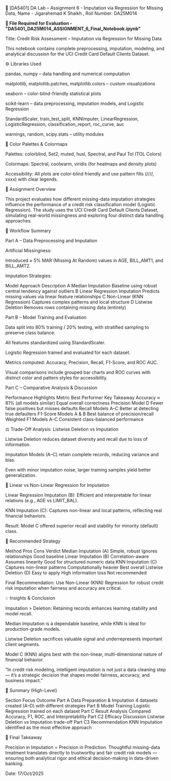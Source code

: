 🧾 [DA5401] DA Lab – Assignment 6 - Imputation via Regression for Missing Data, Name - Jigarahemad K Shaikh , Roll Number: DA25M014

**📂 File Required for Evaluation - "DA5401_DA25M014_ASSIGNMENT_6_Final_Notebook.ipynb"**


Title: Credit Risk Assessment – Imputation via Regression for Missing Data

This notebook contains complete preprocessing, imputation, modeling, and analytical discussion for the UCI Credit Card Default Clients Dataset.

⚙️ Libraries Used

pandas, numpy – data handling and numerical computation

matplotlib, matplotlib.patches, matplotlib.colors – custom visualizations

seaborn – color-blind-friendly statistical plots

scikit-learn – data preprocessing, imputation models, and Logistic Regression

StandardScaler, train_test_split, KNNImputer, LinearRegression, LogisticRegression, classification_report, roc_curve, auc

warnings, random, scipy.stats – utility modules

🎨 Color Palettes & Colormaps

Palettes: colorblind, Set2, muted, husl, Spectral, and Paul Tol (TOL Colors)

Colormaps: Spectral, coolwarm, viridis (for heatmaps and density plots)

Accessibility: All plots are color-blind friendly and use pattern fills (////, xxxx) with clear legends.

🧠 Assignment Overview

This project evaluates how different missing-data imputation strategies influence the performance of a credit risk classification model (Logistic Regression).
The study uses the UCI Credit Card Default Clients Dataset, simulating real-world missingness and exploring four distinct data handling approaches.

🔧 Workflow Summary

Part A – Data Preprocessing and Imputation

Artificial Missingness:

Introduced ≈ 5% MAR (Missing At Random) values in AGE, BILL_AMT1, and BILL_AMT2.

Imputation Strategies:

Model	Approach	Description
A	Median Imputation	Baseline using robust central tendency against outliers
B	Linear Regression Imputation	Predicts missing values via linear feature relationships
C	Non-Linear (KNN Regression)	Captures complex patterns and local structure
D	Listwise Deletion	Removes rows containing missing data (entirely)


Part B – Model Training and Evaluation

Data split into 80% training / 20% testing, with stratified sampling to preserve class balance.

All features standardized using StandardScaler.

Logistic Regression trained and evaluated for each dataset.

Metrics computed: Accuracy, Precision, Recall, F1-Score, and ROC AUC.

Visual comparisons include grouped bar charts and ROC curves with distinct color and pattern styles for accessibility.



Part C – Comparative Analysis & Discussion

Performance Highlights
Metric	Best Performer	Key Takeaway
Accuracy	≈ 81% (all models similar)	Equal overall correctness
Precision	Model D	Fewer false positives but misses defaults
Recall	Models A–C	Better at detecting true defaulters
F1-Score	Models A & B	Best balance of precision/recall
Weighted F1	Models A–C	Consistent class-balanced performance

⚖️ Trade-Off Analysis: Listwise Deletion vs Imputation

Listwise Deletion reduces dataset diversity and recall due to loss of information.

Imputation Models (A–C) retain complete records, reducing variance and bias.

Even with minor imputation noise, larger training samples yield better generalization.

🧩 Linear vs Non-Linear Regression for Imputation

Linear Regression Imputation (B): Efficient and interpretable for linear relations (e.g., AGE vs LIMIT_BAL).

KNN Imputation (C): Captures non-linear and local patterns, reflecting real financial behaviors.

Result: Model C offered superior recall and stability for minority (default) class.

🧭 Recommended Strategy

Method	Pros	Cons	Verdict
Median Imputation (A)	Simple, robust	Ignores relationships	Good baseline
Linear Imputation (B)	Correlation-aware	Assumes linearity	Good for structured numeric data
KNN Imputation (C)	Captures non-linear patterns	Computationally heavier	Best overall
Listwise Deletion (D)	Easy to apply	High information loss	Not recommended

Final Recommendation: Use Non-Linear (KNN) Regression for robust credit risk imputation when fairness and accuracy are critical.

💡 Insights & Conclusion

Imputation > Deletion: Retaining records enhances learning stability and model recall.

Median Imputation is a dependable baseline, while KNN is ideal for production-grade models.

Listwise Deletion sacrifices valuable signal and underrepresents important client segments.

Model C (KNN) aligns best with the non-linear, multi-dimensional nature of financial behavior.

“In credit risk modeling, intelligent imputation is not just a data cleaning step — it’s a strategic decision that shapes model fairness, accuracy, and business impact.”

🧭 Summary (High-Level)

Section	Focus	Outcome
Part A	Data Preparation & Imputation	4 datasets created (A–D) with different strategies
Part B	Model Training	Logistic Regression trained on each dataset
Part C	Result Analysis	Compared Accuracy, F1, ROC, and Interpretability
Part C2	Efficacy Discussion	Listwise Deletion vs Imputation trade-off
Part C3	Recommendation	KNN Imputation identified as the most effective approach

🧩 Final Takeaway

Precision in Imputation = Precision in Prediction.
Thoughtful missing-data treatment translates directly to trustworthy and fair credit risk models — ensuring both analytical rigor and ethical decision-making in data-driven banking.

Date: 17/Oct/2025

